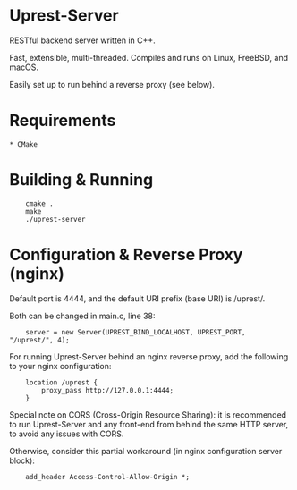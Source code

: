 # Uprest-Server

RESTful backend server written in C++.

Fast, extensible, multi-threaded. Compiles and runs on Linux, FreeBSD, and macOS. 

Easily set up to run behind a reverse proxy (see below).

# Requirements

	* CMake

# Building & Running

		cmake .
		make
		./uprest-server

# Configuration & Reverse Proxy (nginx)

Default port is 4444, and the default URI prefix (base URI) is /uprest/.

Both can be changed in main.c, line 38:

		server = new Server(UPREST_BIND_LOCALHOST, UPREST_PORT, "/uprest/", 4);

For running Uprest-Server behind an nginx reverse proxy, add the following to your nginx configuration:

		location /uprest {
			proxy_pass http://127.0.0.1:4444;
		}

Special note on CORS (Cross-Origin Resource Sharing): it is recommended to run Uprest-Server and any
front-end from behind the same HTTP server, to avoid any issues with CORS.

Otherwise, consider this partial workaround (in nginx configuration server block):

		add_header Access-Control-Allow-Origin *;
